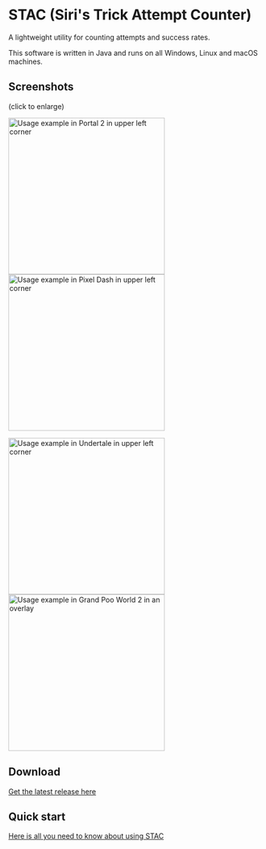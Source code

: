 # STAC (Siri's Trick Attempt Counter)
A lightweight utility for counting attempts and success rates.

This software is written in Java and runs on all Windows, Linux and macOS machines.

## Screenshots
(click to enlarge)

<img src="https://www.siriusgg.com/res/graphics/stac/portal_ingame_obs.png" alt="Usage example in Portal 2 in upper left corner" width="310"/> <img src="https://www.siriusgg.com/res/graphics/stac/pixel_dash_ingame_obs.png" alt="Usage example in Pixel Dash in upper left corner" width="310"/>

<img src="https://www.siriusgg.com/res/graphics/stac/undertale_ingame_obs.png" alt="Usage example in Undertale in upper left corner" width="310"/> <img src="https://www.siriusgg.com/res/graphics/stac/grand_poo_world_2_stac.png" alt="Usage example in Grand Poo World 2 in an overlay" width="310"/>

## Download
[Get the latest release here](https://github.com/JGC-Sirius/siris-trick-attempt-counter/releases/latest)

## Quick start
[Here is all you need to know about using STAC](./docs/HOW_TO.md)
